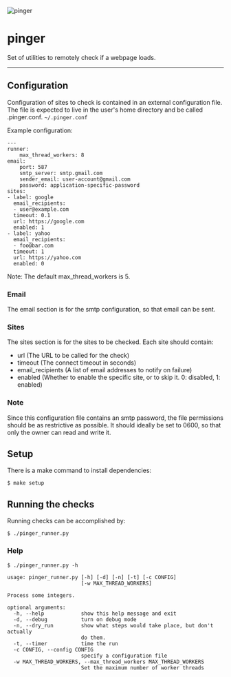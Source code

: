 ![pinger](https://github.com/clarke/pinger/workflows/Python%20application/badge.svg)

# pinger

Set of utilities to remotely check if a webpage loads.

---

## Configuration

Configuration of sites to check is contained in an external configuration file. The file is expected to live in the user's home directory and be called .pinger.conf. `~/.pinger.conf`

Example configuration:

```
---
runner:
    max_thread_workers: 8
email:
    port: 587
    smtp_server: smtp.gmail.com
    sender_email: user-account@gmail.com
    password: application-specific-password
sites:
- label: google
  email_recipients:
  - user@example.com
  timeout: 0.1
  url: https://google.com
  enabled: 1
- label: yahoo
  email_recipients:
  - foo@bar.com
  timeout: 1
  url: https://yahoo.com
  enabled: 0
```

Note: The default max_thread_workers is 5.

### Email

The email section is for the smtp configuration, so that email can be sent.

### Sites

The sites section is for the sites to be checked. Each site should contain:

- url (The URL to be called for the check)
- timeout (The connect timeout in seconds)
- email_recipients (A list of email addresses to notify on failure)
- enabled (Whether to enable the specific site, or to skip it. 0: disabled, 1: enabled)

### Note

Since this configuration file contains an smtp password, the file permissions should be as restrictive as possible. It should ideally be set to 0600, so that only the owner can read and write it.

## Setup

There is a make command to install dependencies:

`$ make setup`

## Running the checks

Running checks can be accomplished by:

`$ ./pinger_runner.py`

### Help

```
$ ./pinger_runner.py -h

usage: pinger_runner.py [-h] [-d] [-n] [-t] [-c CONFIG]
                        [-w MAX_THREAD_WORKERS]

Process some integers.

optional arguments:
  -h, --help            show this help message and exit
  -d, --debug           turn on debug mode
  -n, --dry_run         show what steps would take place, but don't actually
                        do them.
  -t, --timer           time the run
  -c CONFIG, --config CONFIG
                        specify a configuration file
  -w MAX_THREAD_WORKERS, --max_thread_workers MAX_THREAD_WORKERS
                        Set the maximum number of worker threads
```
